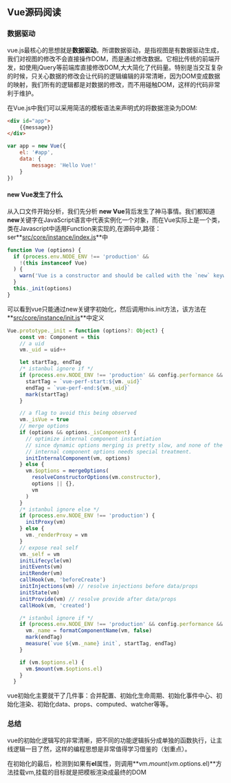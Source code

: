## Vue源码阅读

### 数据驱动

vue.js最核心的思想就是**数据驱动**。所谓数据驱动，是指视图是有数据驱动生成，我们对视图的修改不会直接操作DOM，而是通过修改数据。它相比传统的前端开发，如使用jQuery等前端库直接修改DOM,大大简化了代码量。特别是当交互复杂的时候，只关心数据的修改会让代码的逻辑编辑的非常清晰，因为DOM变成数据的映射，我们所有的逻辑都是对数据的修改，而不用碰触DOM，这样的代码非常利于维护。

在Vue.js中我们可以采用简洁的模板语法来声明式的将数据渲染为DOM:

```html
<div id="app">
    {{message}}
</div>
```

```js
var app = new Vue({
    el: '#app',
    data: {
        message: 'Hello Vue!'
    }
})
```



#### new Vue发生了什么

从入口文件开始分析，我们先分析 **new Vue**背后发生了神马事情。我们都知道**new**关键字在JavaScript语言中代表实例化一个对象，而在Vue实际上是一个类，类在Javascript中适用Function来实现的,在源码中,路径：ser**<u>src/core/instance/index.js</u>**中

```js
function Vue (options) {
  if (process.env.NODE_ENV !== 'production' &&
    !(this instanceof Vue)
  ) {
    warn('Vue is a constructor and should be called with the `new` keyword')
  }
  this._init(options)
}
```

可以看到vue只能通过new关键字初始化，然后调用this.init方法，该方法在 **<u>src/core/instance/init.js</u>**中定义

```js
Vue.prototype._init = function (options?: Object) {
    const vm: Component = this
    // a uid
    vm._uid = uid++

    let startTag, endTag
    /* istanbul ignore if */
    if (process.env.NODE_ENV !== 'production' && config.performance && mark) {
      startTag = `vue-perf-start:${vm._uid}`
      endTag = `vue-perf-end:${vm._uid}`
      mark(startTag)
    }

    // a flag to avoid this being observed
    vm._isVue = true
    // merge options
    if (options && options._isComponent) {
      // optimize internal component instantiation
      // since dynamic options merging is pretty slow, and none of the
      // internal component options needs special treatment.
      initInternalComponent(vm, options)
    } else {
      vm.$options = mergeOptions(
        resolveConstructorOptions(vm.constructor),
        options || {},
        vm
      )
    }
    /* istanbul ignore else */
    if (process.env.NODE_ENV !== 'production') {
      initProxy(vm)
    } else {
      vm._renderProxy = vm
    }
    // expose real self
    vm._self = vm
    initLifecycle(vm)
    initEvents(vm)
    initRender(vm)
    callHook(vm, 'beforeCreate')
    initInjections(vm) // resolve injections before data/props
    initState(vm)
    initProvide(vm) // resolve provide after data/props
    callHook(vm, 'created')

    /* istanbul ignore if */
    if (process.env.NODE_ENV !== 'production' && config.performance && mark) {
      vm._name = formatComponentName(vm, false)
      mark(endTag)
      measure(`vue ${vm._name} init`, startTag, endTag)
    }

    if (vm.$options.el) {
      vm.$mount(vm.$options.el)
    }
  }
```

vue初始化主要就干了几件事：合并配置、初始化生命周期、初始化事件中心、初始化渲染、初始化data、props、computed、watcher等等。

### 总结

vue的初始化逻辑写的非常清晰，把不同的功能逻辑拆分成单独的函数执行，让主线逻辑一目了然，这样的编程思想是非常值得学习借鉴的（划重点）。

在初始化的最后，检测到如果有**el**属性，则调用**vm.$mount(vm.$options.el)**方法挂载vm,挂载的目标就是把模板渲染成最终的DOM



